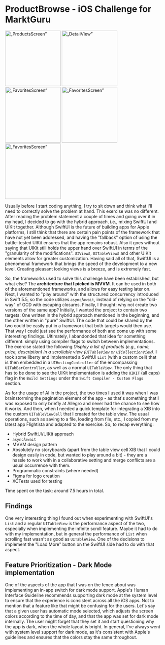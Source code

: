 # ProductBrowse - iOS Challenge for MarktGuru
<img width="180" alt=„ProductsScreen” src="https://github.com/user-attachments/assets/46bca42e-e3aa-4f4e-a741-20571ea531bb"/>
<img width="180" alt=„DetailView” src="https://github.com/user-attachments/assets/cf51b9d4-5aa0-4476-810f-82fc885293f9"/>
<img width="180" alt=„FavoritesScreen” src="https://github.com/user-attachments/assets/b7589129-6f21-4b4e-9d1b-c5191c33c6d5"/>
<img width="180" alt=„FavoritesScreen” src="https://github.com/user-attachments/assets/e485dae7-fcae-4fcb-b312-7f8274881e7c"/>
<img width="180" alt=„FavoritesScreen” src="https://github.com/user-attachments/assets/debadcee-5e91-47a0-b502-e38437272db0"/>

Usually before I start coding anything, I try to sit down and think what I'll need to correctly solve the problem at hand. This exercise was no different. After reading the problem statement a couple of times and going over it in my head, I decided to go with the hybrid approach, i.e., mixing SwiftUI and UIKit together. Although SwiftUI is the future of building apps for Apple platforms, I still think that there are certain pain points of the framework that have not yet been addressed, and having the "fallback" option of using the battle-tested UIKit ensures that the app remains robust. Also it goes without saying that UIKit still holds the upper hand over SwiftUI in terms of the "granularity of the modifications". `UIView`s, `UITableView`s and other UIKit elements allow for greater customization. Having said all of that, SwiftUI is a phenomenal framework that brings the speed of the development to a new level. Creating pleasant looking views is a breeze, and is extremely fast. 

So, the frameworks used to solve this challenge have been established, but what else? The **architecture that I picked is MVVM**. It can be used in both of the aforementioned frameworks, and allows for easy testing later on. Next, I wanted to "play around" with the structured concurrency introduced in Swift 5.5, so the code utilizes `async`/`await`, instead of relying on the "old-way" of GCD with escaping closures. Finally, I thought: why not create two versions of the same app? Initially, I wanted the project to contain two targets: One written in the hybrid approach mentioned in the beginning, and the other written in "pure" SwiftUI. The code that could be shared by the two could be easily put in a framework that both targets would then use. That way I could just see the performance of both and come up with some interesting findings. Ultimately, I abandonded that idea for something different: simply using compiler flags to switch between implementations. The exercise stated the following *Display a list of products (e.g., name, price, description) in a scrollable view (`UITableView` or `UICollectionView`)*. I took some liberty and implemented a SwiftUI `List` (with a custom cell) that is then embedded in a `UIHostingController` of the encompassing `UITabBarController`, as well as a normal `UITableView`. The only thing that has to be done to see the UIKit implementation is adding the `UIKIT` (all caps) flag in the `Build Settings` under the `Swift Compiler - Custom Flags` section. 

As for the usage of AI in the project, the two times I used it was when I was brainstorming the pagination element of the app - as that's something that I was exposed to only briefly at Allegro and never had the chance to see how it works. And then, when I needed a quick template for integrating a XIB into the custom `UITableViewCell` that I created for the table view. The usual operations, such as saving to a file, loading from file, etc., I copied from my latest app Flightista and adapted to the exercise. So, to recap everything:

* Hybrid SwiftUI/UIKit approach
* `async`/`await`
* MVVM design pattern
* Absolutely no storyboards (apart from the table view cell XIB that I could design easily in code, but wanted to play around a bit) - they are a hassle to work with in a collaborative setting and merge conflicts are a usual occurrence with them.
* Programmatic constraints (where needed)
* Figma for logo creation
* XCTests used for testing

Time spent on the task: around 7.5 hours in total.

## Findings
One very interesting thing I found out when experimenting with SwiftUI's `List` and a regular `UITableView` is the performance aspect of the two, especially when implementing the infinite scroll feature. Maybe it had to do with my implementation, but in general the performance of `List` when scrolling fast wasn't as good as `UITableView`. One of the decisions to implement the "Load More" button on the SwiftUI side had to do with that aspect. 

## Feature Prioritization - Dark Mode implementation
One of the aspects of the app that I was on the fence about was implementing an in-app switch for dark mode support. Apple's Human Interface Guideline recommends supporting dark mode at the system level to ensure that the experience is consistent across all the iOS apps. Not to mention that a feature like that might be confusing for the users. Let's say that a given user has automatic mode selected, which adjusts the screen colors according to the time of day, and that the app was set for dark mode internally. The user might forget that they set it and start questioning why the app is dark, when the whole layout is bright. In general, I've always went with system level support for dark mode, as it's consistent with Apple's guidelines and ensures that the colors stay the same throughout.
